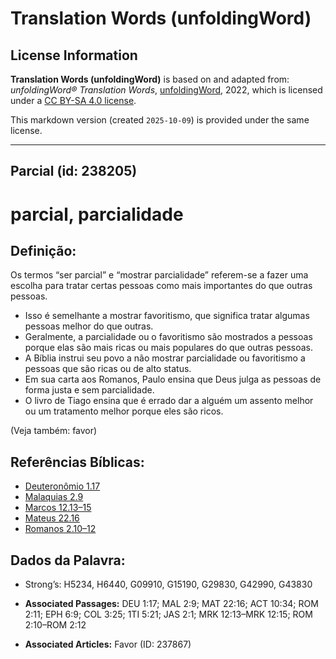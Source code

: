 # Translation Words (unfoldingWord)

## License Information

**Translation Words (unfoldingWord)** is based on and adapted from: _unfoldingWord® Translation Words_, [unfoldingWord](https://unfoldingword.org/utw), 2022, which is licensed under a [CC BY-SA 4.0 license](https://creativecommons.org/licenses/by-sa/4.0/legalcode.en).

This markdown version (created `2025-10-09`) is provided under the same license.



--------------------------------

## Parcial (id: 238205)

parcial, parcialidade
=====================

Definição:
----------

Os termos “ser parcial” e “mostrar parcialidade” referem\-se a fazer uma escolha para tratar certas pessoas como mais importantes do que outras pessoas.

* Isso é semelhante a mostrar favoritismo, que significa tratar algumas pessoas melhor do que outras.
* Geralmente, a parcialidade ou o favoritismo são mostrados a pessoas porque elas são mais ricas ou mais populares do que outras pessoas.
* A Bíblia instrui seu povo a não mostrar parcialidade ou favoritismo a pessoas que são ricas ou de alto status.
* Em sua carta aos Romanos, Paulo ensina que Deus julga as pessoas de forma justa e sem parcialidade.
* O livro de Tiago ensina que é errado dar a alguém um assento melhor ou um tratamento melhor porque eles são ricos.

(Veja também: favor)

Referências Bíblicas:
---------------------

* [Deuteronômio 1\.17](https://ref.ly/Deut1:17)
* [Malaquias 2\.9](https://ref.ly/Mal2:9)
* [Marcos 12\.13–15](https://ref.ly/Mark12:13-Mark12:15)
* [Mateus 22\.16](https://ref.ly/Matt22:16)
* [Romanos 2\.10–12](https://ref.ly/Rom2:10-Rom2:12)

Dados da Palavra:
-----------------

* Strong’s: H5234, H6440, G09910, G15190, G29830, G42990, G43830

* **Associated Passages:** DEU 1:17; MAL 2:9; MAT 22:16; ACT 10:34; ROM 2:11; EPH 6:9; COL 3:25; 1TI 5:21; JAS 2:1; MRK 12:13–MRK 12:15; ROM 2:10–ROM 2:12
* **Associated Articles:** Favor (ID: 237867)

